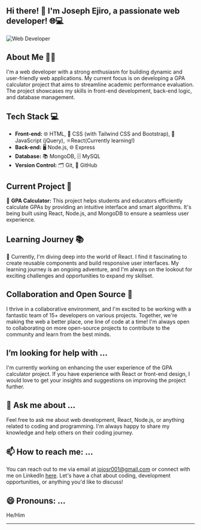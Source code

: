 ## Hi there! 👋 I'm Joseph Ejiro, a passionate web developer! 🌐💻

![Web Developer](https://avatars.githubusercontent.com/u/110489359?s=400&u=336b38cd500578f5071b90f0d2c832eb6d2a68d5&v=4)

## About Me 🧑‍💻

I'm a web developer with a strong enthusiasm for building dynamic and user-friendly web applications. My current focus is on developing a GPA calculator project that aims to streamline academic performance evaluation. The project showcases my skills in front-end development, back-end logic, and database management.

## Tech Stack 💻

- **Front-end:** 🌐 HTML, 🎨 CSS (with Tailwind CSS and Bootstrap), 🚀 JavaScript (jQuery), ⚛️React(Currently learning!)
- **Back-end:** 🖥️ Node.js, 🌐 Express
- **Database:** 📚 MongoDB, 🗄️ MySQL
- **Version Control:** 🗂️ Git, 🐙 GitHub

## Current Project 🚀

🎯 **GPA Calculator:** This project helps students and educators efficiently calculate GPAs by providing an intuitive interface and smart algorithms. It's being built using React, Node.js, and MongoDB to ensure a seamless user experience.

## Learning Journey 📚

🌱 Currently, I'm diving deep into the world of React. I find it fascinating to create reusable components and build responsive user interfaces. My learning journey is an ongoing adventure, and I'm always on the lookout for exciting challenges and opportunities to expand my skillset.

## Collaboration and Open Source 💬

I thrive in a collaborative environment, and I'm excited to be working with a fantastic team of 15+ developers on various projects. Together, we're making the web a better place, one line of code at a time! I'm always open to collaborating on more open-source projects to contribute to the community and learn from the best minds.

## I’m looking for help with ...

I'm currently working on enhancing the user experience of the GPA calculator project. If you have experience with React or front-end design, I would love to get your insights and suggestions on improving the project further.

## 💬 Ask me about ...

Feel free to ask me about web development, React, Node.js, or anything related to coding and programming. I'm always happy to share my knowledge and help others on their coding journey.

## 📫 How to reach me: ...

You can reach out to me via email at jojosr001@gmail.com or connect with me on LinkedIn [here](https://www.linkendin.com/in/joseph-ejiro-165097239). Let's have a chat about coding, development opportunities, or anything you'd like to discuss!

## 😄 Pronouns: ...

He/Him

---


